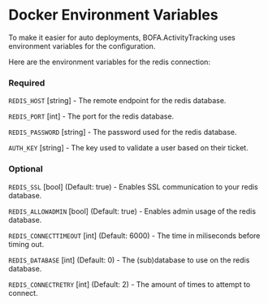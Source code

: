 # Docker Environment Variables

To make it easier for auto deployments, BOFA.ActivityTracking uses environment variables for the configuration.

Here are the environment variables for the redis connection:
### Required
`REDIS_HOST` [string] - The remote endpoint for the redis database.

`REDIS_PORT` [int] - The port for the redis database.

`REDIS_PASSWORD` [string] - The password used for the redis database.

`AUTH_KEY` [string] - The key used to validate a user based on their ticket.

### Optional
`REDIS_SSL` [bool] (Default: true) - Enables SSL communication to your redis database.

`REDIS_ALLOWADMIN` [bool] (Default: true) - Enables admin usage of the redis database.

`REDIS_CONNECTTIMEOUT` [int] (Default: 6000) - The time in miliseconds before timing out.

`REDIS_DATABASE` [int] (Default: 0) - The (sub)database to use on the redis database.

`REDIS_CONNECTRETRY` [int] (Default: 2) - The amount of times to attempt to connect.